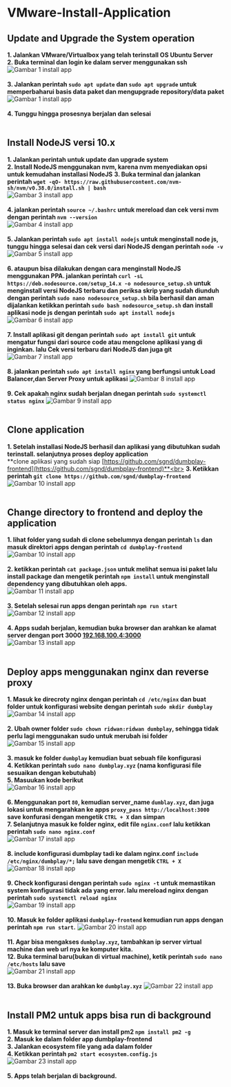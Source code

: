 # VMware-Install-Application
## Update and Upgrade the System operation

**1. Jalankan VMware/Virtualbox yang telah terinstall OS Ubuntu Server**<br>
**2. Buka terminal dan login ke dalam server menggunakan ssh**<br>
![Gambar 1 install app](screenshot/gambar1.png) <br><br>
**3. Jalankan perintah `sudo apt update` dan `sudo apt upgrade` untuk memperbaharui basis data paket dan mengupgrade repository/data paket**<br>
![Gambar 1 install app](screenshot/gambar2.png) <br><br>
**4. Tunggu hingga prosesnya berjalan dan selesai**<br><br>


## Install NodeJS versi 10.x
**1. Jalankan perintah untuk update dan upgrade system**<br>
**2. Install NodeJS menggunakan nvm, karena nvm menyediakan opsi untuk kemudahan installasi NodeJS**
**3. Buka terminal dan jalankan perintah `wget -qO- https://raw.githubusercontent.com/nvm-sh/nvm/v0.38.0/install.sh | bash`**<br>
![Gambar 3 install app](screenshot/gambar3.png) <br><br>
**4. jalankan perintah `source ~/.bashrc` untuk mereload dan cek versi nvm dengan perintah `nvm --version`**<br>
![Gambar 4 install app](screenshot/gambar4.png) <br><br>
**5. Jalankan perintah `sudo apt install nodejs` untuk menginstall node js, tunggu hingga selesai dan cek versi dari NodeJS dengan perintah `node -v`**<br>
![Gambar 5 install app](screenshot/gambar5.png) <br><br>
**6. ataupun bisa dilakukan dengan cara menginstall NodeJS menggunakan PPA. jalankan perintah `curl -sL https://deb.nodesource.com/setup_14.x -o nodesource_setup.sh` untuk menginstall versi NodeJS terbaru dan periksa skrip yang sudah diunduh dengan perintah `sudo nano nodesource_setup.sh` bila berhasil dan aman dijalankan ketikkan perintah `sudo bash nodesource_setup.sh` dan install aplikasi node js dengan perintah `sudo apt install nodejs`**<br>
![Gambar 6 install app](screenshot/gambar6.png) <br><br>
**7. Install aplikasi git dengan perintah `sudo apt install git` untuk mengatur fungsi dari source code atau mengclone aplikasi yang di inginkan. lalu Cek versi terbaru dari NodeJS dan juga git**<br>
![Gambar 7 install app](screenshot/gambar7.png) <br><br>
**8. jalankan perintah `sudo apt install nginx` yang berfungsi untuk Load Balancer,dan Server Proxy untuk aplikasi**
![Gambar 8 install app](screenshot/gambar8.png) <br><br>
**9. Cek apakah nginx sudah berjalan dnegan perintah `sudo systemctl status nginx`**
![Gambar 9 install app](screenshot/gambar9.png) <br><br>

## Clone application
**1. Setelah installasi NodeJS berhasil dan aplikasi yang dibutuhkan sudah terinstall. selanjutnya proses deploy application**<br>
**clone aplikasi yang sudah siap [https://github.com/sgnd/dumbplay-frontend](https://github.com/sgnd/dumbplay-frontend)**<br>
**3. Ketikkan perintah `git clone https://github.com/sgnd/dumbplay-frontend`**
![Gambar 10 install app](screenshot/gambar10.png) <br><br>

## Change directory to frontend and deploy the application
**1. lihat folder yang sudah di clone sebelumnya dengan perintah `ls` dan masuk direktori apps dengan perintah `cd dumbplay-frontend`**<br>
![Gambar 10 install app](screenshot/gambar10.png) <br><br>
**2. ketikkan perintah `cat package.json` untuk melihat semua isi paket lalu install package dan mengetik perintah `npm install` untuk menginstall dependency yang dibutuhkan oleh apps.**<br>
![Gambar 11 install app](screenshot/gambar11.png) <br><br>
**3. Setelah selesai run apps dengan perintah `npm run start`**<br>
![Gambar 12 install app](screenshot/gambar12.png) <br><br>
**4. Apps sudah berjalan, kemudian buka browser dan arahkan ke alamat server dengan port 3000 [192.168.100.4:3000](http://192.168.100.4:3000/)**<br>
![Gambar 13 install app](screenshot/gambar13.png) <br><br>

## Deploy apps menggunakan nginx dan reverse proxy
**1. Masuk ke direcroty nginx dengan perintah `cd /etc/nginx` dan buat folder untuk konfigurasi website dengan perintah `sudo mkdir dumbplay`**<br>
![Gambar 14 install app](screenshot/gambar14.png) <br><br>
**2. Ubah owner folder `sudo chown ridwan:ridwan dumbplay`, sehingga tidak perlu lagi menggunakan sudo untuk merubah isi folder**<br>
![Gambar 15 install app](screenshot/gambar15.png) <br><br>
**3. masuk ke folder `dumbplay` kemudian buat sebuah file konfigurasi**<br>
**4. Ketikkan perintah `sudo nano dumbplay.xyz` (nama konfigurasi file sesuaikan dengan kebutuhab)**<br>
**5. Masuukan kode berikut**<br>
![Gambar 16 install app](screenshot/gambar16.png) <br><br>
**6. Menggunakan port `80`, kemudian server_name `dumblay.xyz`, dan juga lokasi untuk mengarahkan ke apps `proxy_pass http://localhost:3000` save konfurasi dengan mengetik `CTRL + X` dan simpan**<br>
**7. Selanjutnya masuk ke folder nginx, edit file `nginx.conf` lalu ketikkan perintah `sudo nano nginx.conf`**<br>
![Gambar 17 install app](screenshot/gambar17.png) <br><br>
**8. include konfigurasi dumbplay tadi ke dalam nginx.conf `include /etc/nginx/dumbplay/*;` lalu save dengan mengetik `CTRL + X`**<br>
![Gambar 18 install app](screenshot/gambar18.png) <br><br>
**9. Check konfigurasi dengan perintah `sudo nginx -t` untuk memastikan system konfigurasi tidak ada yang error. lalu mereload nginx dengan perintah `sudo systemctl reload nginx`**<br>
![Gambar 19 install app](screenshot/gambar19.png) <br><br>
**10. Masuk ke folder aplikasi `dumbplay-frontend` kemudian run apps dengan perintah `npm run start`.**
![Gambar 20 install app](screenshot/gambar20.png) <br><br>
**11. Agar bisa mengakses `dumbplay.xyz`, tambahkan ip server virtual machine dan web url nya ke komputer kita.**<br>
**12. Buka terminal baru(bukan di virtual machine), ketik perintah `sudo nano /etc/hosts` lalu save**<br>
![Gambar 21 install app](screenshot/gambar21.png) <br><br>
**13. Buka browser dan arahkan ke `dumbplay.xyz`**
![Gambar 22 install app](screenshot/gambar22.png) <br><br>

## Install PM2 untuk apps bisa run di background
**1. Masuk ke terminal server dan install pm2 `npm install pm2 -g`**<br>
**2. Masuk ke dalam folder app dumbplay-frontend**<br>
**3. Jalankan ecosystem file yang ada dalam folder**<br>
**4. Ketikkan perintah `pm2 start ecosystem.config.js`**<br>
![Gambar 23 install app](screenshot/gambar23.png) <br><br>
**5. Apps telah berjalan di background.**